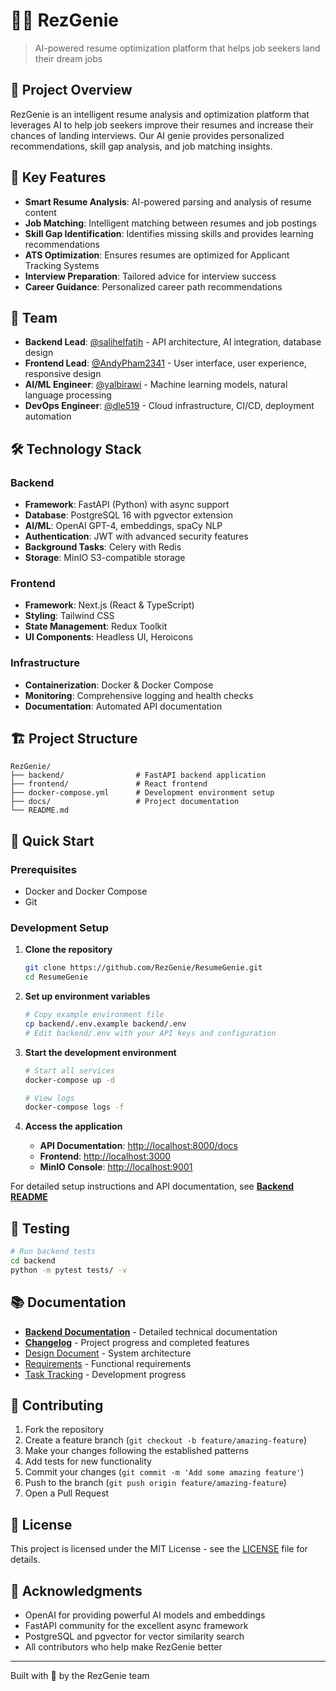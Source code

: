 # 🧞‍♂️ RezGenie

> AI-powered resume optimization platform that helps job seekers land their dream jobs

## 🎯 Project Overview

RezGenie is an intelligent resume analysis and optimization platform that leverages AI to help job seekers improve their resumes and increase their chances of landing interviews. Our AI genie provides personalized recommendations, skill gap analysis, and job matching insights.

## 🚀 Key Features

- **Smart Resume Analysis**: AI-powered parsing and analysis of resume content
- **Job Matching**: Intelligent matching between resumes and job postings
- **Skill Gap Identification**: Identifies missing skills and provides learning recommendations  
- **ATS Optimization**: Ensures resumes are optimized for Applicant Tracking Systems
- **Interview Preparation**: Tailored advice for interview success
- **Career Guidance**: Personalized career path recommendations

## 👯 Team

- **Backend Lead**: [@salihelfatih](https://github.com/salihelfatih) - API architecture, AI integration, database design
- **Frontend Lead**: [@AndyPham2341](https://github.com/AndyPham2341) - User interface, user experience, responsive design  
- **AI/ML Engineer**: [@yalbirawi](https://github.com/yalbirawi) - Machine learning models, natural language processing
- **DevOps Engineer**: [@dle519](https://github.com/dle519) - Cloud infrastructure, CI/CD, deployment automation

## 🛠️ Technology Stack

### Backend

- **Framework**: FastAPI (Python) with async support
- **Database**: PostgreSQL 16 with pgvector extension
- **AI/ML**: OpenAI GPT-4, embeddings, spaCy NLP
- **Authentication**: JWT with advanced security features
- **Background Tasks**: Celery with Redis
- **Storage**: MinIO S3-compatible storage

### Frontend

- **Framework**: Next.js (React & TypeScript)
- **Styling**: Tailwind CSS
- **State Management**: Redux Toolkit
- **UI Components**: Headless UI, Heroicons

### Infrastructure

- **Containerization**: Docker & Docker Compose
- **Monitoring**: Comprehensive logging and health checks
- **Documentation**: Automated API documentation

## 🏗️ Project Structure

```plaintext
RezGenie/
├── backend/                # FastAPI backend application
├── frontend/               # React frontend
├── docker-compose.yml      # Development environment setup
├── docs/                   # Project documentation
└── README.md
```

## 🚀 Quick Start

### Prerequisites

- Docker and Docker Compose
- Git

### Development Setup

1. **Clone the repository**

   ```bash
   git clone https://github.com/RezGenie/ResumeGenie.git
   cd ResumeGenie
   ```

2. **Set up environment variables**

   ```bash
   # Copy example environment file
   cp backend/.env.example backend/.env
   # Edit backend/.env with your API keys and configuration
   ```

3. **Start the development environment**

   ```bash
   # Start all services
   docker-compose up -d
   
   # View logs
   docker-compose logs -f
   ```

4. **Access the application**
   - **API Documentation**: <http://localhost:8000/docs>
   - **Frontend**: <http://localhost:3000>
   - **MinIO Console**: <http://localhost:9001>

For detailed setup instructions and API documentation, see **[Backend README](backend/README.md)**

## 🧪 Testing

```bash
# Run backend tests
cd backend
python -m pytest tests/ -v
```

## 📚 Documentation

- **[Backend Documentation](backend/README.md)** - Detailed technical documentation
- **[Changelog](docs/CHANGELOG.md)** - Project progress and completed features
- [Design Document](docs/design.md) - System architecture
- [Requirements](docs/requirements.md) - Functional requirements  
- [Task Tracking](docs/tasks.md) - Development progress

## 🤝 Contributing

1. Fork the repository
2. Create a feature branch (`git checkout -b feature/amazing-feature`)
3. Make your changes following the established patterns
4. Add tests for new functionality
5. Commit your changes (`git commit -m 'Add some amazing feature'`)
6. Push to the branch (`git push origin feature/amazing-feature`)
7. Open a Pull Request

## 📄 License

This project is licensed under the MIT License - see the [LICENSE](LICENSE) file for details.

## 🌟 Acknowledgments

- OpenAI for providing powerful AI models and embeddings
- FastAPI community for the excellent async framework
- PostgreSQL and pgvector for vector similarity search
- All contributors who help make RezGenie better

---

Built with 💖 by the RezGenie team
